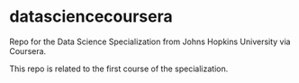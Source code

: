 # datasciencecoursera
Repo for the Data Science Specialization from Johns Hopkins University via Coursera.

This repo is related to the first course of the specialization.

